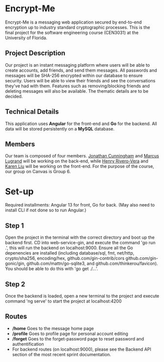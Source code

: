 # Encrypt-Me
Encrypt-Me is a messaging web application secured by end-to-end encryption up to industry standard cryptographic processes. This is the final project for the software engineering course (CEN3031) at the University of Florida.

## Project Description
Our project is an instant messaging platform where users will be able to create accounts, add friends, and send them messages. All passwords and messages will be SHA-256 encrypted within our database to ensure security. Users will be able to view their friends and see the conversations they've had with them. Features such as removing/blocking friends and deleting messages will also be available. The thematic details are to be decided.

## Technical Details
This application uses **Angular** for the front-end and **Go** for the backend. All data will be stored persistently on a **MySQL** database.

## Members
Our team is composed of four members. [Jonathan Cunningham](https://github.com/Nidaoke) and [Marcus Lugrand](https://github.com/marcuslugrand) will be working on the back-end, while [Henry Rivero-Vera](https://github.com/henryriverovera) and [Karen Liu](https://github.com/KareO2) will be working on the front-end. For the purpose of the course, our group on Canvas is Group 6.

# Set-up
Required installments: Angular 13 for front, Go for back. 
(May also need to install CLI if not done so to run Angular.)

## Step 1
  Open the project in the terminal with the correct directory and boot up the backend first. 
  CD into web-service-gin, and execute the command 'go run .', this will run the backend on localhost:9000.
  Ensure all the Go depenencies are installed (including database/sql, fmt, net/http, crypto/sha256, encoding/hex, github.com/gin-contrib/cors
    github.com/gin-gonic/gin, github.com/mattn/go-sqlite3, and github.com/thinkerou/favicon). You should be able to do this with 'go get ./...'.

## Step 2
  Once the backend is loaded, open a new terminal to the project and execute command 'ng serve' to start the project at localhost:4200

## Routes
  * **/home** Goes to the message home page 
  * **/profile** Goes to profile page for personal account editing
  * **/forget** Goes to the forget-password page to reset password and authentification
  * For backend routes (on localhost:9000), please see the Backend API section of the most recent sprint documentation.

